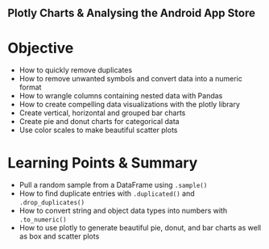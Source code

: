 ## Plotly Charts & Analysing the Android App Store

# Objective

- How to quickly remove duplicates
- How to remove unwanted symbols and convert data into a numeric format
- How to wrangle columns containing nested data with Pandas
- How to create compelling data visualizations with the plotly library
- Create vertical, horizontal and grouped bar charts
- Create pie and donut charts for categorical data
- Use color scales to make beautiful scatter plots

# Learning Points & Summary

- Pull a random sample from a DataFrame using ```.sample()```
- How to find duplicate entries with ```.duplicated()``` and ```.drop_duplicates()```
- How to convert string and object data types into numbers with ```.to_numeric()```
- How to use plotly to generate beautiful pie, donut, and bar charts as well as box and scatter plots